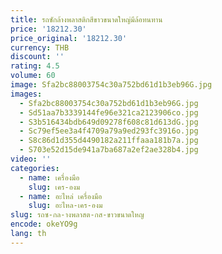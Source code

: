 ```yaml
---
title: รถซักล้างพลาสติกสีขาวขนาดใหญ่มีล้อทนทาน
price: '18212.30'
price_original: '18212.30'
currency: THB
discount: ''
rating: 4.5
volume: 60
image: Sfa2bc88003754c30a752bd61d1b3eb96G.jpg
images:
  - Sfa2bc88003754c30a752bd61d1b3eb96G.jpg
  - Sd51aa7b3339144fe96e321ca2123906co.jpg
  - S3b516434bdb649d09278f608c81d613dG.jpg
  - Sc79ef5ee3a4f4709a79a9ed293fc3916o.jpg
  - S8c86d1d355d4490182a211ffaaa181b7a.jpg
  - S703e52d15de941a7ba687a2ef2ae328b4.jpg
video: ''
categories:
  - name: เครื่องมือ
    slug: เคร-องม
  - name: อะไหล่ เครื่องมือ
    slug: อะไหล-เคร-องม
slug: รถซ-กล-างพลาสต-กส-ขาวขนาดใหญ
encode: okeYO9g
lang: th
---
```

  